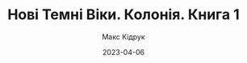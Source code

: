 ---
layout: default
modal-id: 16
date: 2023-04-06
title: Нові Темні Віки. Колонія. Книга 1
author: Макс Кідрук
author_label: Автор
img: novi-temni-viky-max-kidruk.jpg
alt: image-alt
project-date: 2022
status: available
category: Фантастика, Сучасна проза
description: "2141 рік.

Людство на Землі ще не оговталося від хвороби клодис, що призвела до найбільшої за пів століття пандемії, коли з’являється новий патоген, який інфікує винятково вагітних жінок. Група вчених-імунологів намагається з’ясувати, що він таке і чи пов’язана його поява з нейтринними спалахами, зафіксованими довкола планети.

Чисельність населення марсіанських Колоній перевищує сто тисяч мешканців, і третина з них — народжені на Марсі. Вони програють суперспеціалістам із Землі боротьбу за робочі місця в наукомісткій економіці Марса і змушені гарувати, мов раби, на низькокваліфікованих ручних роботах. Що більше їх сягає повноліття, то дужче вони прагнуть змін, не усвідомлюючи, що ці зміни ставлять під загрозу саме існування Колоній.

«Колонія» — перша книга з фантастичного циклу «Нові Темні Віки» про світ у ХХІІ столітті. Це історія про те, що людина, попри всі її досягнення, не змінюється, й ані збільшення тривалості життя, ні навіть перетворення на двопланетний вид не гарантує людству порятунок."
---